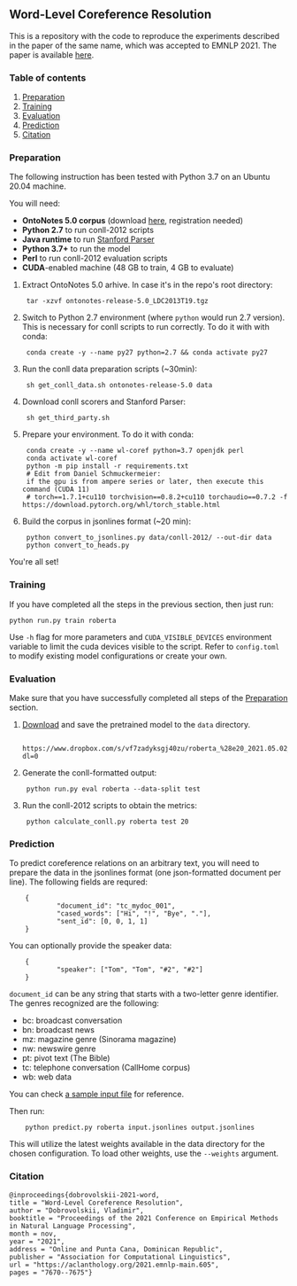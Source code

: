 ## Word-Level Coreference Resolution

This is a repository with the code to reproduce the experiments described in the paper of the same name, which was accepted to EMNLP 2021. The paper is available [here](https://aclanthology.org/2021.emnlp-main.605/).

### Table of contents
1. [Preparation](#preparation)
2. [Training](#training)
3. [Evaluation](#evaluation)
5. [Prediction](#prediction)
6. [Citation](#citation)

### Preparation

The following instruction has been tested with Python 3.7 on an Ubuntu 20.04 machine.

You will need:
* **OntoNotes 5.0 corpus** (download [here](https://catalog.ldc.upenn.edu/LDC2013T19), registration needed)
* **Python 2.7** to run conll-2012 scripts
* **Java runtime** to run [Stanford Parser](https://nlp.stanford.edu/software/lex-parser.shtml)
* **Python 3.7+** to run the model
* **Perl** to run conll-2012 evaluation scripts
* **CUDA**-enabled machine (48 GB to train, 4 GB to evaluate)

1. Extract OntoNotes 5.0 arhive. In case it's in the repo's root directory:

        tar -xzvf ontonotes-release-5.0_LDC2013T19.tgz
2. Switch to Python 2.7 environment (where `python` would run 2.7 version). This is necessary for conll scripts to run correctly. To do it with with conda:

        conda create -y --name py27 python=2.7 && conda activate py27
3. Run the conll data preparation scripts (~30min):

        sh get_conll_data.sh ontonotes-release-5.0 data
4. Download conll scorers and Stanford Parser:

        sh get_third_party.sh
5. Prepare your environment. To do it with conda:

        conda create -y --name wl-coref python=3.7 openjdk perl
        conda activate wl-coref
        python -m pip install -r requirements.txt
        # Edit from Daniel Schmuckermeier:
        if the gpu is from ampere series or later, then execute this command (CUDA 11)
        # torch==1.7.1+cu110 torchvision==0.8.2+cu110 torchaudio==0.7.2 -f https://download.pytorch.org/whl/torch_stable.html
6. Build the corpus in jsonlines format (~20 min):

        python convert_to_jsonlines.py data/conll-2012/ --out-dir data
        python convert_to_heads.py

You're all set!

### Training

If you have completed all the steps in the previous section, then just run:

    python run.py train roberta

Use `-h` flag for more parameters and `CUDA_VISIBLE_DEVICES` environment variable to limit the cuda devices visible to the script. Refer to `config.toml` to modify existing model configurations or create your own.

### Evaluation

Make sure that you have successfully completed all steps of the [Preparation](#preparation) section.

1. [Download](https://www.dropbox.com/s/vf7zadyksgj40zu/roberta_%28e20_2021.05.02_01.16%29_release.pt?dl=0) and save the pretrained model to the `data` directory.

        https://www.dropbox.com/s/vf7zadyksgj40zu/roberta_%28e20_2021.05.02_01.16%29_release.pt?dl=0

2. Generate the conll-formatted output:

        python run.py eval roberta --data-split test

3. Run the conll-2012 scripts to obtain the metrics:

        python calculate_conll.py roberta test 20

### Prediction

To predict coreference relations on an arbitrary text, you will need to prepare the data in the jsonlines format (one json-formatted document per line).
The following fields are requred:

        {
                "document_id": "tc_mydoc_001",
                "cased_words": ["Hi", "!", "Bye", "."],
                "sent_id": [0, 0, 1, 1]
        }

You can optionally provide the speaker data:

        {
                "speaker": ["Tom", "Tom", "#2", "#2"]
        }

`document_id` can be any string that starts with a two-letter genre identifier. The genres recognized are the following:
* bc: broadcast conversation
* bn: broadcast news
* mz: magazine genre (Sinorama magazine)
* nw: newswire genre
* pt: pivot text (The Bible)
* tc: telephone conversation (CallHome corpus)
* wb: web data

You can check [a sample input file](sample_input.jsonlines) for reference.

Then run:

        python predict.py roberta input.jsonlines output.jsonlines

This will utilize the latest weights available in the data directory for the chosen configuration. To load other weights, use the `--weights` argument.

### Citation
    @inproceedings{dobrovolskii-2021-word,
    title = "Word-Level Coreference Resolution",
    author = "Dobrovolskii, Vladimir",
    booktitle = "Proceedings of the 2021 Conference on Empirical Methods in Natural Language Processing",
    month = nov,
    year = "2021",
    address = "Online and Punta Cana, Dominican Republic",
    publisher = "Association for Computational Linguistics",
    url = "https://aclanthology.org/2021.emnlp-main.605",
    pages = "7670--7675"}
